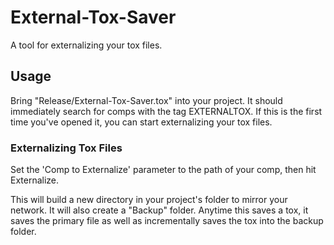 # External-Tox-Saver
A tool for externalizing your tox files. 


## Usage
Bring "Release/External-Tox-Saver.tox" into your project. It should immediately search for comps with the tag EXTERNALTOX. 
If this is the first time you've opened it, you can start externalizing your tox files.

### Externalizing Tox Files
Set the 'Comp to Externalize' parameter to the path of your comp, then hit Externalize.

This will build a new directory in your project's folder to mirror your network. It will also create a "Backup" folder.
Anytime this saves a tox, it saves the primary file as well as incrementally saves the tox into the backup folder.

